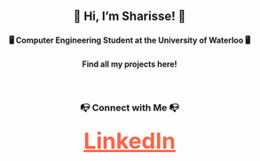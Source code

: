 ## <p align="center">👋 Hi, I’m Sharisse! 👋</p>

#### <p align="center"> 🖥️ Computer Engineering Student at the University of Waterloo 🖥️</p>

#### <p align="center">Find all my projects here!</p>

<br/>

### <p align="center"> 📭 Connect with Me 📭 </p>
#### <div align="center"><a href="http://www.linkedin.com/in/sharisseji" style="color: #ff6347; font-size: 40px;">LinkedIn</a></div>

<!---
sharisseji/sharisseji is a ✨ special ✨ repository because its `README.md` (this file) appears on your GitHub profile.
You can click the Preview link to take a look at your changes.
--->
